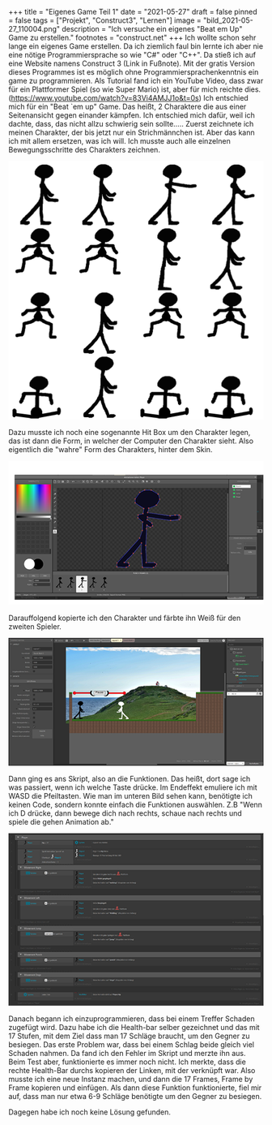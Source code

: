 +++
title = "Eigenes Game Teil 1"
date = "2021-05-27"
draft = false
pinned = false
tags = ["Projekt", "Construct3", "Lernen"]
image = "bild_2021-05-27_110004.png"
description = "Ich versuche ein eigenes \"Beat em Up\" Game zu erstellen."
footnotes = "construct.net"
+++
Ich wollte schon sehr lange ein eigenes Game erstellen. Da ich ziemlich faul bin lernte ich aber nie eine nötige Programmiersprache so wie "C#" oder "C++". Da stieß ich auf eine Website namens Construct 3 (Link in Fußnote). Mit der gratis Version dieses Programmes ist es möglich ohne Programmiersprachenkenntnis ein game zu programmieren. Als Tutorial fand ich ein YouTube Video, dass zwar für ein Plattformer Spiel (so wie Super Mario) ist, aber für mich reichte dies. (https://www.youtube.com/watch?v=83Vi4AMJJ1o&t=0s) Ich entschied mich für ein "Beat `em up" Game. Das heißt, 2 Charaktere die aus einer Seitenansicht gegen einander kämpfen. Ich entschied mich dafür, weil ich dachte, dass, das nicht allzu schwierig sein sollte..... Zuerst zeichnete ich meinen Charakter, der bis jetzt nur ein Strichmännchen ist. Aber das kann ich mit allem ersetzen, was ich will. Ich musste auch alle einzelnen Bewegungsschritte des Charakters zeichnen. 

![Alle Animationsframes (Eigentlich nur Place Holders)](player-sheet0.png)

Dazu musste ich noch eine sogenannte Hit Box um den Charakter legen, das ist dann die Form, in welcher der Computer den Charakter sieht. Also eigentlich die "wahre" Form des Charakters, hinter dem Skin.

![Die Orangen Punkte sind die Eckpunkte des Hit Box Gitternetzes. Die Bilder unten zeigen die Schlag Animation.](hitbox.png)

Darauffolgend kopierte ich den Charakter und färbte ihn Weiß für den zweiten Spieler.

![Ich gestaltete noch eine Landschaft und setzte ein vorläufiges Hintergrundbild ein.](screenshot-2021-05-27-110953.png)

Dann ging es ans Skript, also an die Funktionen. Das heißt, dort sage ich was passiert, wenn ich welche Taste drücke. Im Endeffekt emuliere ich mit WASD die Pfeiltasten. Wie man im unteren Bild sehen kann, benötigte ich keinen Code, sondern konnte einfach die Funktionen auswählen. Z.B "Wenn ich D drücke, dann bewege dich nach rechts, schaue nach rechts und spiele die gehen Animation ab." 

![Das ganze Skript für einen Charakter.](skript.png)

Danach begann ich einzuprogrammieren, dass bei einem Treffer Schaden zugefügt wird. Dazu habe ich die Health-bar selber gezeichnet und das mit 17 Stufen, mit dem Ziel dass man 17 Schläge braucht, um den Gegner zu besiegen. Das erste Problem war, dass bei einem Schlag beide gleich viel Schaden nahmen. Da fand ich den Fehler im Skript und merzte ihn aus. Beim Test aber, funktionierte es immer noch nicht. Ich merkte, dass die rechte Health-Bar durchs kopieren der Linken, mit der verknüpft war. Also musste ich eine neue Instanz machen, und dann die 17 Frames, Frame by Frame kopieren und einfügen. Als dann diese Funktion funktionierte, fiel mir auf, dass man nur etwa 6-9 Schläge benötigte um den Gegner zu besiegen. 

Dagegen habe ich noch keine Lösung gefunden.